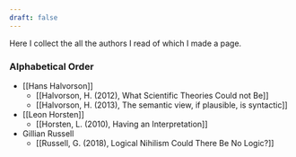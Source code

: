 ```yaml
---
draft: false
---
```


Here I collect the all the authors I read of which I made a page.
### Alphabetical Order
- [[Hans Halvorson]]
	- [[Halvorson, H. (2012), What Scientific Theories Could not Be]]
	- [[Halvorson, H. (2013), The semantic view, if plausible, is syntactic]]
- [[Leon Horsten]]
	- [[Horsten, L. (2010), Having an Interpretation]]
- Gillian Russell
	- [[Russell, G. (2018), Logical Nihilism Could There Be No Logic?]]